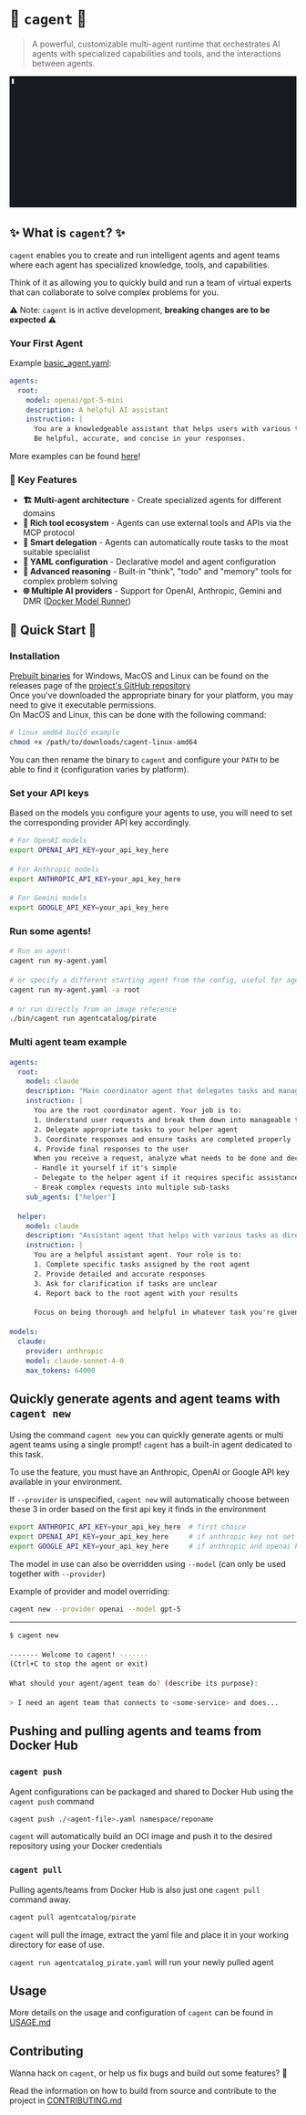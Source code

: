 # 🤖 `cagent` 🤖

> A powerful, customizable multi-agent runtime that orchestrates AI agents with
> specialized capabilities and tools, and the interactions between agents.

![cagent in action](docs/assets/cagent-run.gif)

## ✨ What is `cagent`? ✨

`cagent` enables you to create and run intelligent agents and agent teams where each agent has
specialized knowledge, tools, and capabilities.

Think of it as allowing you to quickly build and run a team of virtual experts that can collaborate to solve complex problems for you.

⚠️ Note: `cagent` is in active development, **breaking changes are to be expected** ⚠️

### Your First Agent

Example [basic_agent.yaml](/examples/basic_agent.yaml):

```yaml
agents:
  root:
    model: openai/gpt-5-mini
    description: A helpful AI assistant
    instruction: |
      You are a knowledgeable assistant that helps users with various tasks.
      Be helpful, accurate, and concise in your responses.
```

More examples can be found [here](/examples/)!

### 🎯 Key Features

- **🏗️ Multi-agent architecture** - Create specialized agents for different
  domains
- **🔧 Rich tool ecosystem** - Agents can use external tools and APIs via the MCP
  protocol
- **🔄 Smart delegation** - Agents can automatically route tasks to the most
  suitable specialist
- **📝 YAML configuration** - Declarative model and agent configuration
- **💭 Advanced reasoning** - Built-in "think", "todo" and "memory" tools for
  complex problem solving
- **🌐 Multiple AI providers** - Support for OpenAI, Anthropic, Gemini and DMR ([Docker Model Runner](https://docs.docker.com/ai/model-runner/))

## 🚀 Quick Start 🚀

### Installation

[Prebuilt binaries](https://github.com/docker/cagent/releases) for Windows, MacOS and Linux can be found on the releases page of the [project's GitHub repository](https://github.com/docker/cagent)  
Once you've downloaded the appropriate binary for your platform, you may need to give it executable permissions.  
On MacOS and Linux, this can be done with the following command:

```sh
# linux amd64 build example
chmod +x /path/to/downloads/cagent-linux-amd64
```

You can then rename the binary to `cagent` and configure your `PATH` to be able to find it (configuration varies by platform).

### **Set your API keys**

Based on the models you configure your agents to use, you will need to set the corresponding provider API key accordingly.

```bash
# For OpenAI models
export OPENAI_API_KEY=your_api_key_here

# For Anthropic models
export ANTHROPIC_API_KEY=your_api_key_here

# For Gemini models
export GOOGLE_API_KEY=your_api_key_here
```

###  Run some agents!

```bash
# Run an agent!
cagent run my-agent.yaml

# or specify a different starting agent from the config, useful for agent teams
cagent run my-agent.yaml -a root

# or run directly from an image reference
./bin/cagent run agentcatalog/pirate
```

### Multi agent team example

```yaml
agents:
  root:
    model: claude
    description: "Main coordinator agent that delegates tasks and manages workflow"
    instruction: |
      You are the root coordinator agent. Your job is to:
      1. Understand user requests and break them down into manageable tasks
      2. Delegate appropriate tasks to your helper agent
      3. Coordinate responses and ensure tasks are completed properly
      4. Provide final responses to the user
      When you receive a request, analyze what needs to be done and decide whether to:
      - Handle it yourself if it's simple
      - Delegate to the helper agent if it requires specific assistance
      - Break complex requests into multiple sub-tasks
    sub_agents: ["helper"]

  helper:
    model: claude
    description: "Assistant agent that helps with various tasks as directed by the root agent"
    instruction: |
      You are a helpful assistant agent. Your role is to:
      1. Complete specific tasks assigned by the root agent
      2. Provide detailed and accurate responses
      3. Ask for clarification if tasks are unclear
      4. Report back to the root agent with your results

      Focus on being thorough and helpful in whatever task you're given.

models:
  claude:
    provider: anthropic
    model: claude-sonnet-4-0
    max_tokens: 64000
```

## Quickly generate agents and agent teams with `cagent new`

Using the command `cagent new` you can quickly generate agents or multi agent teams using a single prompt! `cagent` has a built-in agent dedicated to this task.

To use the feature, you must have an Anthropic, OpenAI or Google API key available in your environment.

If `--provider` is unspecified, `cagent new` will automatically choose between these 3 in order based on the first api key it finds in the environment

```sh
export ANTHROPIC_API_KEY=your_api_key_here  # first choice
export OPENAI_API_KEY=your_api_key_here     # if anthropic key not set
export GOOGLE_API_KEY=your_api_key_here     # if anthropic and openai keys are not set
```

The model in use can also be overridden using `--model` (can only be used together with `--provider`)

Example of provider and model overriding:

```sh
cagent new --provider openai --model gpt-5
```

---

```sh
$ cagent new

------- Welcome to cagent! -------
(Ctrl+C to stop the agent or exit)

What should your agent/agent team do? (describe its purpose):

> I need an agent team that connects to <some-service> and does...
```

## Pushing and pulling agents and teams from Docker Hub

### `cagent push`

Agent configurations can be packaged and shared to Docker Hub using the `cagent push` command

```sh
cagent push ./<agent-file>.yaml namespace/reponame
```

`cagent` will automatically build an OCI image and push it to the desired repository using your Docker credentials

### `cagent pull`

Pulling agents/teams from Docker Hub is also just one `cagent pull` command away.

```sh
cagent pull agentcatalog/pirate
```

`cagent` will pull the image, extract the yaml file and place it in your working directory for ease of use.

`cagent run agentcatalog_pirate.yaml` will run your newly pulled agent


## Usage

More details on the usage and configuration of `cagent` can be found in [USAGE.md](/docs/USAGE.md)


## Contributing

Wanna hack on `cagent`, or help us fix bugs and build out some features? 🔧

Read the information on how to build from source and contribute to the project in [CONTRIBUTING.md](/docs/CONTRIBUTING.md)
